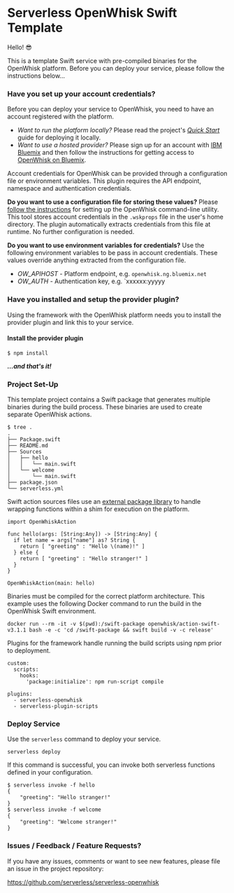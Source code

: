 <!--
title: 'OpenWhisk Swift example with external libraries and pre-compiled binaries'
description: 'This example shows you how to use external packages and deploy binaries'
layout: Doc
framework: v1
platform: OpenWhisk
language: Swift
priority: 10
authorLink: 'https://github.com/jthomas'
authorName: 'James Thomas'
authorAvatar: 'https://avatars2.githubusercontent.com/u/2322?v=4&s=140'
-->
# Serverless OpenWhisk Swift Template

Hello! 😎

This is a template Swift service with pre-compiled binaries for the OpenWhisk platform. Before you can deploy your service, please follow the instructions below…

### Have you set up your account credentials?

Before you can deploy your service to OpenWhisk, you need to have an account registered with the platform.

- *Want to run the platform locally?* Please read the project's [*Quick Start*](https://github.com/openwhisk/openwhisk#quick-start) guide for deploying it locally.
- *Want to use a hosted provider?* Please sign up for an account with [IBM Bluemix](https://console.ng.bluemix.net/) and then follow the instructions for getting access to [OpenWhisk on Bluemix](https://console.ng.bluemix.net/openwhisk/). 

Account credentials for OpenWhisk can be provided through a configuration file or environment variables. This plugin requires the API endpoint, namespace and authentication credentials.

**Do you want to use a configuration file for storing these values?** Please [follow the instructions](https://console.ng.bluemix.net/openwhisk/cli) for setting up the OpenWhisk command-line utility. This tool stores account credentials in the `.wskprops` file in the user's home directory. The plugin automatically extracts credentials from this file at runtime.  No further configuration is needed.

**Do you want to use environment variables for credentials?** Use the following environment variables to be pass in account credentials. These values override anything extracted from the configuration file.

- *OW_APIHOST* - Platform endpoint, e.g. `openwhisk.ng.bluemix.net`
- *OW_AUTH* - Authentication key, e.g. `xxxxxx:yyyyy



### Have you installed and setup the provider plugin?

Using the framework with the OpenWhisk platform needs you to install the provider plugin and link this to your service. 

####  Install the provider plugin

```
$ npm install
```

**_…and that's it!_**

### Project Set-Up

This template project contains a Swift package that generates multiple binaries during the build process. These binaries are used to create separate OpenWhisk actions. 

```
$ tree .
.
├── Package.swift
├── README.md
├── Sources
│   ├── hello
│   │   └── main.swift
│   └── welcome
│       └── main.swift
├── package.json
└── serverless.yml

```

Swift action sources files use an [external package library](https://packagecatalog.com/package/jthomas/OpenWhiskAction) to handle wrapping functions within a shim for execution on the platform.

```
import OpenWhiskAction

func hello(args: [String:Any]) -> [String:Any] {
  if let name = args["name"] as? String {
    return [ "greeting" : "Hello \(name)!" ]
  } else {
    return [ "greeting" : "Hello stranger!" ]
  }
}

OpenWhiskAction(main: hello)
```

Binaries must be compiled for the correct platform architecture. This example uses the following Docker command to run the build in the OpenWhisk Swift environment.

```
docker run --rm -it -v $(pwd):/swift-package openwhisk/action-swift-v3.1.1 bash -e -c 'cd /swift-package && swift build -v -c release'
```

Plugins for the framework handle running the build scripts using npm prior to deployment.

```
custom:
  scripts:
    hooks:
      'package:initialize': npm run-script compile

plugins:
  - serverless-openwhisk
  - serverless-plugin-scripts
```

### Deploy Service

Use the `serverless` command to deploy your service. 

```shell
serverless deploy
```

If this command is successful, you can invoke both serverless functions defined in your configuration.

```
$ serverless invoke -f hello
{
    "greeting": "Hello stranger!"
}
$ serverless invoke -f welcome
{
    "greeting": "Welcome stranger!"
}
```

### Issues / Feedback / Feature Requests?

If you have any issues, comments or want to see new features, please file an issue in the project repository:

https://github.com/serverless/serverless-openwhisk
